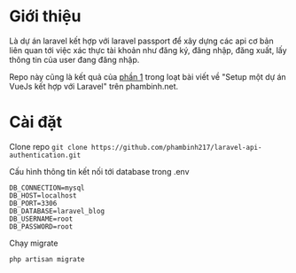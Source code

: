 # Giới thiệu
Là dự án laravel kết hợp với laravel passport để xây dựng các api cơ bản liên quan tới việc xác thực tài khoản như đăng ký, đăng nhập, đăng xuất, lấy thông tin của user đang đăng nhập.

Repo này cũng là kết quả của [phần 1](#https://phambinh.net/bai-viet/setup-mot-du-an-vuejs-ket-hop-voi-laravel-phan-1) trong loạt bài viết về "Setup một dự án VueJs kết hợp với Laravel" trên phambinh.net.

# Cài đặt
Clone repo
`
git clone https://github.com/phambinh217/laravel-api-authentication.git
`

Cấu hình thông tin kết nối tới database trong .env

```
DB_CONNECTION=mysql
DB_HOST=localhost
DB_PORT=3306
DB_DATABASE=laravel_blog
DB_USERNAME=root
DB_PASSWORD=root
```

Chạy migrate

`
php artisan migrate
`
